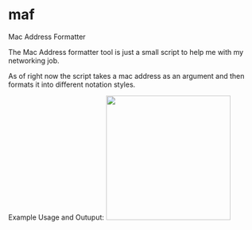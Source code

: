 # maf
Mac Address Formatter

The Mac Address formatter tool is just a small script to help me with my networking job.

As of right now the script takes a mac address as an argument and then formats it into different notation styles.

Example Usage and Outuput:
<img src="./assets/example.png" width="250"/>